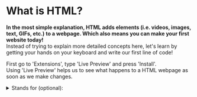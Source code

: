 # What is HTML?
<strong>In the most simple explanation, HTML adds elements (i.e. videos, images, text, GIFs, etc.) to a webpage. Which also means you can make your first website today!</strong><br>
Instead of trying to explain more detailed concepts here, let's learn by getting your hands on your keyboard and write our first line of code!

First go to 'Extensions', type 'Live Preview' and press 'Install'. <br>
Using 'Live Preview' helps us to see what happens to a HTML webpage as soon as we make changes.

<details>
    <summary>Stands for (optional):</summary>
    <ul>
        <li><strong>H</strong>yper</li>
        <li><strong>T</strong>ext</li>
        <li><strong>M</strong>arkup</li>
        <li><strong>L</strong>anguage</li>
    </ul>
</details>